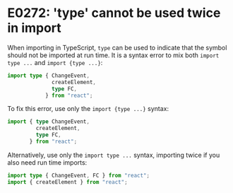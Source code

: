 # E0272: 'type' cannot be used twice in import

When importing in TypeScript, `type` can be used to indicate that the symbol
should not be imported at run time. It is a syntax error to mix both `import
type ...` and `import {type ...}`:

```typescript
import type { ChangeEvent,
              createElement,
              type FC,
            } from "react";
```

To fix this error, use only the `import {type ...}` syntax:

```typescript
import { type ChangeEvent,
         createElement,
         type FC,
       } from "react";
```

Alternatively, use only the `import type ...` syntax, importing twice if you
also need run time imports:

```typescript
import type { ChangeEvent, FC } from "react";
import { createElement } from "react";
```
